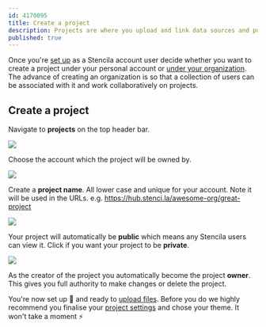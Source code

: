 ```yaml
---
id: 4170095
title: Create a project
description: Projects are where you upload and link data sources and publish files
published: true
---
```


Once you're [set up](../getting-started.md) as a Stencila account user decide whether you want to create a project under your personal account or [under your organization](../organizations/create-an-organization.md). The advance of creating an organization is so that a collection of users can be associated with it and work collaboratively on projects.

## Create a project

Navigate to **projects** on the top header bar.

![](http://stencila.github.io/hub/manager/snaps/project-new-button.png)

Choose the account which the project will be owned by.

![](http://stencila.github.io/hub/manager/snaps/project-new-account-field.png)

Create a **project name**. All lower case and unique for your account. Note it will be used in the URLs. e.g. https://hub.stenci.la/awesome-org/great-project

![](http://stencila.github.io/hub/manager/snaps/project-new-name-field.png)

Your project will automatically be **public** which means any Stencila users can view it. Click if you want your project to be **private**.

![](http://stencila.github.io/hub/manager/snaps/project-sharing-public.png)

As the creator of the project you automatically become the project **owner**. This gives you full authority to make changes or delete the project. 

You're now set up 👏 and ready to [upload files](../sources/upload.md). Before you do we highly recommend you finalise your [project settings](./project-settings.md) and chose your theme. It won't take a moment ⚡



